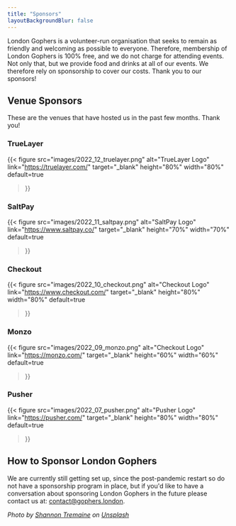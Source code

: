 ```yaml
---
title: "Sponsors"
layoutBackgroundBlur: false
---
```


London Gophers is a volunteer-run organisation that seeks to remain as friendly and welcoming as possible to everyone. 
Therefore, membership of London Gophers is 100% free, and we do not charge for attending events. Not only that, 
but we provide food and drinks at all of our events. We therefore rely on sponsorship to cover our costs. 
Thank you to our sponsors!

## Venue Sponsors
These are the venues that have hosted us in the past few months. Thank you!

### TrueLayer
{{< figure
src="images/2022_12_truelayer.png"
alt="TrueLayer Logo"
link="https://truelayer.com/"
target="_blank"
height="80%"
width="80%"
default=true
>}}

### SaltPay
{{< figure
src="images/2022_11_saltpay.png"
alt="SaltPay Logo"
link="https://www.saltpay.co/"
target="_blank"
height="70%"
width="70%"
default=true
>}}

### Checkout
{{< figure
src="images/2022_10_checkout.png"
alt="Checkout Logo"
link="https://www.checkout.com/"
target="_blank"
height="80%"
width="80%"
default=true
>}}

### Monzo
{{< figure
src="images/2022_09_monzo.png"
alt="Checkout Logo"
link="https://monzo.com/"
target="_blank"
height="60%"
width="60%"
default=true
>}}

### Pusher
{{< figure
src="images/2022_07_pusher.png"
alt="Pusher Logo"
link="https://pusher.com/"
target="_blank"
height="80%"
width="80%"
default=true
>}}

## How to Sponsor London Gophers

We are currently still getting set up, since the post-pandemic restart so do not have a sponsorship program in place, 
but if you'd like to have a conversation about sponsoring London Gophers in the future please contact us at:
[contact@gophers.london](mailto:contact@gophers.london).




*Photo by [Shannon Tremaine](https://unsplash.com/@shantricky?utm_source=unsplash&utm_medium=referral&utm_content=creditCopyText) on 
[Unsplash](https://unsplash.com/s/photos/london-bridge?utm_source=unsplash&utm_medium=referral&utm_content=creditCopyText)*


